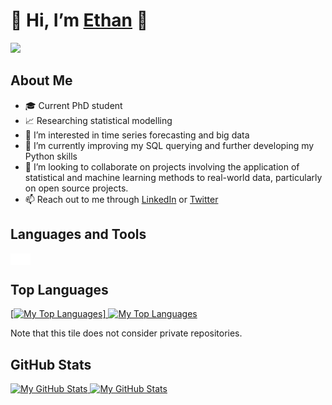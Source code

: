# 👋 Hi, I’m [Ethan][github] 👋

![](https://komarev.com/ghpvc/?username=ethanlaity&label=Profile+Views) 

<!---
![Profile Visitors](https://visitor-badge.glitch.me/badge?page_id=ethanlaity.ethanlaity)
--->

## About Me
- 🎓 Current PhD student
- 📈 Researching statistical modelling
- 👀 I’m interested in time series forecasting and big data
- 🌱 I’m currently improving my SQL querying and further developing my Python skills
- 💞️ I’m looking to collaborate on projects involving the application of statistical and machine learning methods to real-world data, particularly on open source projects.
- 📫 Reach out to me through [LinkedIn][linkedin] or [Twitter][twitter]

## Languages and Tools

<img align="left" alt="" width="32px" src="https://cdn.jsdelivr.net/gh/devicons/devicon/icons/python/python-original.svg" style="padding-right:10px;" />
<img align="left" alt="" width="32px" src="https://cdn.jsdelivr.net/gh/devicons/devicon/icons/rstudio/rstudio-original.svg" style="padding-right:10px;" />
<img align="left" alt="" width="32px" src="https://cdn.jsdelivr.net/gh/devicons/devicon/icons/vscode/vscode-original.svg" style="padding-right:10px;" />
<img align="left" alt="" width="32px" src="https://cdn.jsdelivr.net/gh/devicons/devicon/icons/jupyter/jupyter-original.svg" style="padding-right:10px;" />
<img align="left" alt="" width="32px" src="https://cdn.jsdelivr.net/gh/devicons/devicon/icons/mysql/mysql-original.svg" style="padding-right:10px;" />
<img align="left" alt="" width="32px" src="https://cdn.jsdelivr.net/gh/devicons/devicon/icons/anaconda/anaconda-original.svg" style="padding-right:10px;" />

<a href="https://github.com/ethanlaity#gh-light-mode-only">
<img align="left" alt="" width="32px" src="https://cdn.jsdelivr.net/gh/devicons/devicon/icons/github/github-original.svg" style="padding-right:10px;" />
</a>
<a href="https://github.com/ethanlaity#gh-dark-mode-only">
<img align="left" alt="" width="32px" src="https://user-images.githubusercontent.com/3369400/139447912-e0f43f33-6d9f-45f8-be46-2df5bbc91289.png" style="padding-right:10px;" />
</a>

<img align="left" alt="" width="32px" src="https://cdn.jsdelivr.net/gh/devicons/devicon/icons/git/git-original.svg" style="padding-right:10px;" />

<a href="https://github.com/ethanlaity#gh-light-mode-only">
<img align="left" alt="" width="32px" src="https://cdn.jsdelivr.net/gh/devicons/devicon/icons/markdown/markdown-original.svg" style="padding-right:10px;" />
</a>
<a href="https://github.com/ethanlaity#gh-dark-mode-only">
<img align="left" alt="" width="32px" src="./img/markdown_inverted.png" style="padding-right:10px;"/>
</a>

<img align="left" alt="" width="32px" src="https://cdn.jsdelivr.net/gh/devicons/devicon/icons/html5/html5-original.svg" style="padding-right:10px;" />

<br>

## Top Languages

<a href="https://github.com/ethanlaity#gh-light-mode-only">
  [<img src="https://github-readme-stats.vercel.app/api/top-langs/?username=ethanlaity&layout=compact&theme=default" alt="My Top Languages" />]
</a>

<a href="https://github.com/ethanlaity#gh-dark-mode-only">
  <img src="https://github-readme-stats.vercel.app/api/top-langs/?username=ethanlaity&layout=compact&theme=dark" alt="My Top Languages" />
</a>

Note that this tile does not consider private repositories.

## GitHub Stats

<a href="https://github.com/ethanlaity#gh-light-mode-only">
  <img src="https://github-readme-stats.vercel.app/api?username=ethanlaity&count_private=true&show_icons=true&theme=default&icon_color=000000" alt="My GitHub Stats" />
</a>

<a href="https://github.com/ethanlaity#gh-dark-mode-only">
  <img src="https://github-readme-stats.vercel.app/api?username=ethanlaity&count_private=true&show_icons=true&theme=dark&icon_color=FFFFFF" alt="My GitHub Stats" />
</a>

<!---
<img height="32" width="32" src="https://cdn.jsdelivr.net/npm/simple-icons@v6/icons/rstudio.svg" />
<img height="32" width="32" src="https://cdn.jsdelivr.net/npm/simple-icons@v6/icons/python.svg" />
<img height="32" width="32" src="https://cdn.jsdelivr.net/npm/simple-icons@v6/icons/html5.svg" />
<img height="32" width="32" src="https://cdn.jsdelivr.net/npm/simple-icons@v6/icons/markdown.svg" />
<img height="32" width="32" src="https://cdn.jsdelivr.net/npm/simple-icons@v6/icons/visualstudiocode.svg" />
<img height="32" width="32" src="https://cdn.jsdelivr.net/npm/simple-icons@v6/icons/mysql.svg" />
<img height="32" width="32" src="https://cdn.jsdelivr.net/npm/simple-icons@v6/icons/git.svg" />
<img height="32" width="32" src="https://cdn.jsdelivr.net/npm/simple-icons@v6/icons/github.svg" />
<img height="32" width="32" src="https://cdn.jsdelivr.net/npm/simple-icons@v6/icons/jupyter.svg" />
<img height="32" width="32" src="https://cdn.jsdelivr.net/npm/simple-icons@v6/icons/microsoftexcel.svg" />
<img height="32" width="32" src="https://cdn.jsdelivr.net/npm/simple-icons@v6/icons/researchgate.svg" />
<img height="32" width="32" src="https://cdn.jsdelivr.net/npm/simple-icons@v6/icons/arxiv.svg" />
<img height="32" width="32" src="https://cdn.jsdelivr.net/npm/simple-icons@v6/icons/anaconda.svg" />
<img height="32" width="32" src="https://cdn.jsdelivr.net/npm/simple-icons@v6/icons/tableau.svg" />
<img height="32" width="32" src="https://cdn.jsdelivr.net/npm/simple-icons@v6/icons/powerbi.svg" />
--->

<!---
EthanLaity/EthanLaity is a ✨ special ✨ repository because its `README.md` (this file) appears on your GitHub profile.
You can click the Preview link to take a look at your changes.
--->

[github]: https://github.com/EthanLaity
[linkedin]: https://www.linkedin.com/in/ethan-laity/
[twitter]: https://twitter.com/EthanLaity
[readme_stats]: https://github.com/anuraghazra/github-readme-stats


